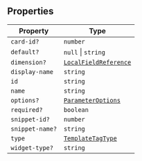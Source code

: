 ## Properties

| Property                                  | Type                                            |
| ----------------------------------------- | ----------------------------------------------- |
| <a id="card-id"></a> `card-id?`           | `number`                                        |
| <a id="default"></a> `default?`           | `null` \| `string`                              |
| <a id="dimension"></a> `dimension?`       | [`LocalFieldReference`](LocalFieldReference.md) |
| <a id="display-name"></a> `display-name`  | `string`                                        |
| <a id="id"></a> `id`                      | `string`                                        |
| <a id="name"></a> `name`                  | `string`                                        |
| <a id="options"></a> `options?`           | [`ParameterOptions`](ParameterOptions.md)       |
| <a id="required"></a> `required?`         | `boolean`                                       |
| <a id="snippet-id"></a> `snippet-id?`     | `number`                                        |
| <a id="snippet-name"></a> `snippet-name?` | `string`                                        |
| <a id="type"></a> `type`                  | [`TemplateTagType`](TemplateTagType.md)         |
| <a id="widget-type"></a> `widget-type?`   | `string`                                        |
